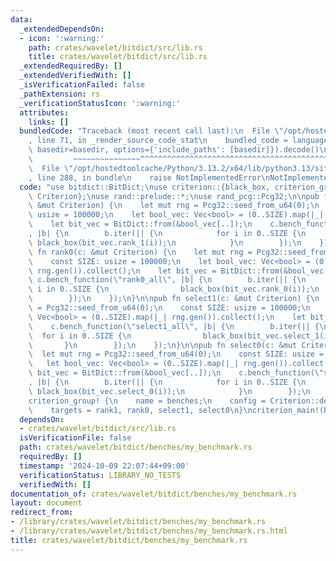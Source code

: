 ```yaml
---
data:
  _extendedDependsOn:
  - icon: ':warning:'
    path: crates/wavelet/bitdict/src/lib.rs
    title: crates/wavelet/bitdict/src/lib.rs
  _extendedRequiredBy: []
  _extendedVerifiedWith: []
  _isVerificationFailed: false
  _pathExtension: rs
  _verificationStatusIcon: ':warning:'
  attributes:
    links: []
  bundledCode: "Traceback (most recent call last):\n  File \"/opt/hostedtoolcache/Python/3.13.2/x64/lib/python3.13/site-packages/onlinejudge_verify/documentation/build.py\"\
    , line 71, in _render_source_code_stat\n    bundled_code = language.bundle(stat.path,\
    \ basedir=basedir, options={'include_paths': [basedir]}).decode()\n          \
    \         ~~~~~~~~~~~~~~~^^^^^^^^^^^^^^^^^^^^^^^^^^^^^^^^^^^^^^^^^^^^^^^^^^^^^^^^^^^^^^^^^^\n\
    \  File \"/opt/hostedtoolcache/Python/3.13.2/x64/lib/python3.13/site-packages/onlinejudge_verify/languages/rust.py\"\
    , line 288, in bundle\n    raise NotImplementedError\nNotImplementedError\n"
  code: "use bitdict::BitDict;\nuse criterion::{black_box, criterion_group, criterion_main,\
    \ Criterion};\nuse rand::prelude::*;\nuse rand_pcg::Pcg32;\n\npub fn rank1(c:\
    \ &mut Criterion) {\n    let mut rng = Pcg32::seed_from_u64(0);\n    const SIZE:\
    \ usize = 100000;\n    let bool_vec: Vec<bool> = (0..SIZE).map(|_| rng.gen()).collect();\n\
    \    let bit_vec = BitDict::from(&bool_vec[..]);\n    c.bench_function(\"rank1_all\"\
    , |b| {\n        b.iter(|| {\n            for i in 0..SIZE {\n               \
    \ black_box(bit_vec.rank_1(i));\n            }\n        });\n    });\n}\n\npub\
    \ fn rank0(c: &mut Criterion) {\n    let mut rng = Pcg32::seed_from_u64(0);\n\
    \    const SIZE: usize = 100000;\n    let bool_vec: Vec<bool> = (0..SIZE).map(|_|\
    \ rng.gen()).collect();\n    let bit_vec = BitDict::from(&bool_vec[..]);\n   \
    \ c.bench_function(\"rank0_all\", |b| {\n        b.iter(|| {\n            for\
    \ i in 0..SIZE {\n                black_box(bit_vec.rank_0(i));\n            }\n\
    \        });\n    });\n}\n\npub fn select1(c: &mut Criterion) {\n    let mut rng\
    \ = Pcg32::seed_from_u64(0);\n    const SIZE: usize = 100000;\n    let bool_vec:\
    \ Vec<bool> = (0..SIZE).map(|_| rng.gen()).collect();\n    let bit_vec = BitDict::from(&bool_vec[..]);\n\
    \    c.bench_function(\"select1_all\", |b| {\n        b.iter(|| {\n          \
    \  for i in 0..SIZE {\n                black_box(bit_vec.select_1(i));\n     \
    \       }\n        });\n    });\n}\n\npub fn select0(c: &mut Criterion) {\n  \
    \  let mut rng = Pcg32::seed_from_u64(0);\n    const SIZE: usize = 100000;\n \
    \   let bool_vec: Vec<bool> = (0..SIZE).map(|_| rng.gen()).collect();\n    let\
    \ bit_vec = BitDict::from(&bool_vec[..]);\n    c.bench_function(\"select0_all\"\
    , |b| {\n        b.iter(|| {\n            for i in 0..SIZE {\n               \
    \ black_box(bit_vec.select_0(i));\n            }\n        });\n    });\n}\n\n\
    criterion_group! {\n    name = benches;\n    config = Criterion::default();\n\
    \    targets = rank1, rank0, select1, select0\n}\ncriterion_main!(benches);\n"
  dependsOn:
  - crates/wavelet/bitdict/src/lib.rs
  isVerificationFile: false
  path: crates/wavelet/bitdict/benches/my_benchmark.rs
  requiredBy: []
  timestamp: '2024-10-09 22:07:44+09:00'
  verificationStatus: LIBRARY_NO_TESTS
  verifiedWith: []
documentation_of: crates/wavelet/bitdict/benches/my_benchmark.rs
layout: document
redirect_from:
- /library/crates/wavelet/bitdict/benches/my_benchmark.rs
- /library/crates/wavelet/bitdict/benches/my_benchmark.rs.html
title: crates/wavelet/bitdict/benches/my_benchmark.rs
---
```


